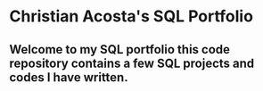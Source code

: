 # Christian Acosta's SQL Portfolio
## Welcome to my SQL portfolio this code repository contains a few SQL projects and codes I have written.
